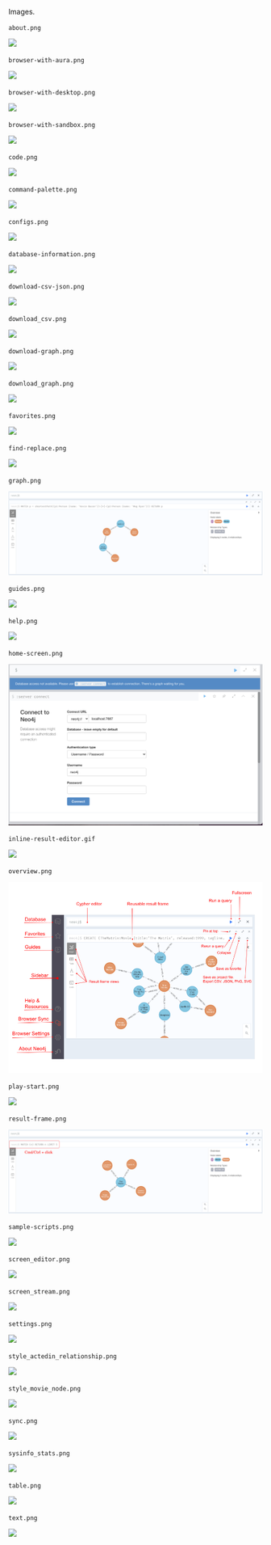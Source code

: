 Images.

`about.png`

![](about.png)

`browser-with-aura.png`

![](browser-with-aura.png)

`browser-with-desktop.png`

![](browser-with-desktop.png)

`browser-with-sandbox.png`

![](browser-with-sandbox.png)

`code.png`

![](code.png)

`command-palette.png`

![](command-palette.png)

`configs.png`

![](configs.png)

`database-information.png`

![](database-information.png)

`download-csv-json.png`

![](download-csv-json.png)

`download_csv.png`

![](download_csv.png)

`download-graph.png`

![](download-graph.png)

`download_graph.png`

![](download_graph.png)

`favorites.png`

![](favorites.png)

`find-replace.png`

![](find-replace.png)

`graph.png`

![](graph.png)

`guides.png`

![](guides.png)

`help.png`

![](help.png)

`home-screen.png`

![](home-screen.png)

`inline-result-editor.gif`

![](inline-result-editor.gif)

`overview.png` 

![](overview.png)

`play-start.png`

![](play-start.png)

`result-frame.png`

![](result-frame.png)

`sample-scripts.png`

![](sample-scripts.png)

`screen_editor.png`

![](screen_editor.png)

`screen_stream.png`

![](screen_stream.png)

`settings.png`

![](settings.png)

`style_actedin_relationship.png`

![](style_actedin_relationship.png)

`style_movie_node.png`

![](style_movie_node.png)

`sync.png`

![](sync.png)

`sysinfo_stats.png`

![](sysinfo_stats.png)

`table.png`

![](table.png)

`text.png`

![](text.png)


